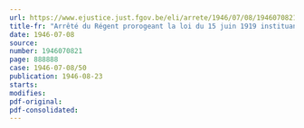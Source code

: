 ```yaml
---
url: https://www.ejustice.just.fgov.be/eli/arrete/1946/07/08/1946070821/justel
title-fr: "Arrêté du Régent prorogeant la loi du 15 juin 1919 instituant l'Oeuvre nationale des Orphelins de la Guerre"
date: 1946-07-08
source:
number: 1946070821
page: 888888
case: 1946-07-08/50
publication: 1946-08-23
starts:
modifies:
pdf-original:
pdf-consolidated:
---
```


